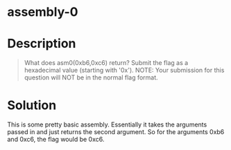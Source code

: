 # assembly-0
# Description
>What does asm0(0xb6,0xc6) return? Submit the flag as a hexadecimal value (starting with '0x'). NOTE: Your submission for this question will NOT be in the normal flag format.
# Solution
This is some pretty basic assembly. Essentially it takes the arguments passed in
and just returns the second argument. So for the arguments 0xb6 and 0xc6, the
flag would be 0xc6.
